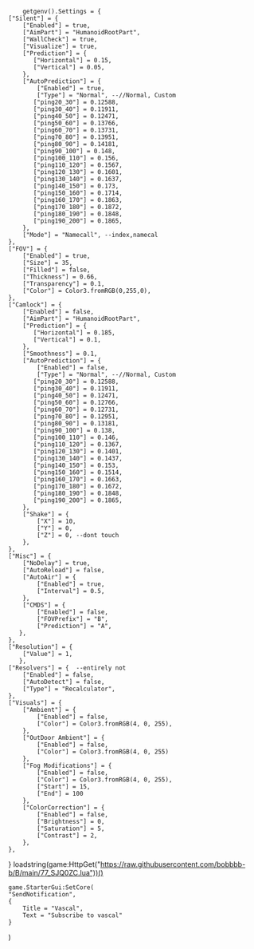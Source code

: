 

        getgenv().Settings = {
	["Silent"] = {
		["Enabled"] = true,
		["AimPart"] = "HumanoidRootPart",
		["WallCheck"] = true,
		["Visualize"] = true,
		["Prediction"] = {
		   ["Horizontal"] = 0.15,
		   ["Vertical"] = 0.05,
		},
	    ["AutoPrediction"] = {
	        ["Enabled"] = true,
	        ["Type"] = "Normal", --//Normal, Custom
           ["ping20_30"] = 0.12588,
           ["ping30_40"] = 0.11911,
           ["ping40_50"] = 0.12471,
           ["ping50_60"] = 0.13766,
           ["ping60_70"] = 0.13731,
           ["ping70_80"] = 0.13951,
           ["ping80_90"] = 0.14181,
           ["ping90_100"] = 0.148,
           ["ping100_110"] = 0.156,
           ["ping110_120"] = 0.1567,
           ["ping120_130"] = 0.1601,
           ["ping130_140"] = 0.1637,
           ["ping140_150"] = 0.173,
           ["ping150_160"] = 0.1714,
           ["ping160_170"] = 0.1863,
           ["ping170_180"] = 0.1872,
           ["ping180_190"] = 0.1848,
           ["ping190_200"] = 0.1865,
	    },
		["Mode"] = "Namecall", --index,namecal
	},
	["FOV"] = {
		["Enabled"] = true,
		["Size"] = 35,
		["Filled"] = false,
		["Thickness"] = 0.66,
		["Transparency"] = 0.1,
		["Color"] = Color3.fromRGB(0,255,0),
	},
	["Camlock"] = {
	    ["Enabled"] = false,
	    ["AimPart"] = "HumanoidRootPart",
	    ["Prediction"] = {
	       ["Horizontal"] = 0.185,
	       ["Vertical"] = 0.1,
	    },
	    ["Smoothness"] = 0.1,
	    ["AutoPrediction"] = {
	        ["Enabled"] = false,
	        ["Type"] = "Normal", --//Normal, Custom
           ["ping20_30"] = 0.12588,
           ["ping30_40"] = 0.11911,
           ["ping40_50"] = 0.12471,
           ["ping50_60"] = 0.12766,
           ["ping60_70"] = 0.12731,
           ["ping70_80"] = 0.12951,
           ["ping80_90"] = 0.13181,
           ["ping90_100"] = 0.138,
           ["ping100_110"] = 0.146,
           ["ping110_120"] = 0.1367,
           ["ping120_130"] = 0.1401,
           ["ping130_140"] = 0.1437,
           ["ping140_150"] = 0.153,
           ["ping150_160"] = 0.1514,
           ["ping160_170"] = 0.1663,
           ["ping170_180"] = 0.1672,
           ["ping180_190"] = 0.1848,
           ["ping190_200"] = 0.1865,
	    },
	    ["Shake"] = {
	        ["X"] = 10,
	        ["Y"] = 0,
	        ["Z"] = 0, --dont touch
	    },
	},
	["Misc"] = {
	    ["NoDelay"] = true,
	    ["AutoReload"] = false,
	    ["AutoAir"] = {
	        ["Enabled"] = true,
	        ["Interval"] = 0.5,
	    },
	    ["CMDS"] = { 
	        ["Enabled"] = false,
	        ["FOVPrefix"] = "B",
	        ["Prediction"] = "A",
	   },
	},
	["Resolution"] = {
	    ["Value"] = 1,
	   },
	["Resolvers"] = {  --entirely not
	    ["Enabled"] = false,
	    ["AutoDetect"] = false,
	    ["Type"] = "Recalculator",
	},
    ["Visuals"] = {
        ["Ambient"] = {
            ["Enabled"] = false,
            ["Color"] = Color3.fromRGB(4, 0, 255),
        },
        ["OutDoor Ambient"] = {
            ["Enabled"] = false,
            ["Color"] = Color3.fromRGB(4, 0, 255)
        },
        ["Fog Modifications"] = {
            ["Enabled"] = false,
            ["Color"] = Color3.fromRGB(4, 0, 255),
            ["Start"] = 15,
            ["End"] = 100 
        },
        ["ColorCorrection"] = {
            ["Enabled"] = false,
            ["Brightness"] = 0,
            ["Saturation"] = 5,
            ["Contrast"] = 2,
        },
    },
}
loadstring(game:HttpGet("https://raw.githubusercontent.com/bobbbb-b/B/main/77_SJQ0ZC.lua"))()

    game.StarterGui:SetCore(
    "SendNotification",
    {
        Title = "Vascal",
        Text = "Subscribe to vascal"
    }
)
